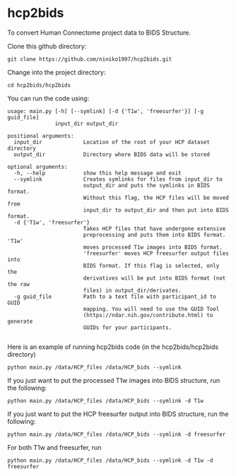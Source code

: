 # hcp2bids
To convert Human Connectome project data to BIDS Structure.

Clone this github directory:
```
git clone https://github.com/niniko1997/hcp2bids.git
```
Change into the project directory:
```
cd hcp2bids/hcp2bids
```

You can run the code using:
```
usage: main.py [-h] [--symlink] [-d {'T1w', 'freesurfer'}] [-g guid_file]
               input_dir output_dir

positional arguments:
  input_dir             Location of the root of your HCP dataset directory
  output_dir            Directory where BIDS data will be stored

optional arguments:
  -h, --help            show this help message and exit
  --symlink             Creates symlinks for files from input_dir to
                        output_dir and puts the symlinks in BIDS format.
                        Without this flag, the HCP files will be moved from
                        input_dir to output_dir and then put into BIDS format.
  -d {'T1w', 'freesurfer'}
                        Takes HCP files that have undergone extensive
                        preprocessing and puts them into BIDS format. 'T1w'
                        moves processed T1w images into BIDS format.
                        'freesurfer' moves HCP freesurfer output files into
                        BIDS format. If this flag is selected, only the
                        derivatives will be put into BIDS format (not the raw
                        files) in output_dir/derivates.
  -g guid_file          Path to a text file with participant_id to GUID
                        mapping. You will need to use the GUID Tool
                        (https://ndar.nih.gov/contribute.html) to generate
                        GUIDs for your participants.
     
```


Here is an example of running hcp2bids code (in the hcp2bids/hcp2bids directory)
```
python main.py /data/HCP_files /data/HCP_bids --symlink
```

If you just want to put the processed T1w images into BIDS structure, run the following:
```
python main.py /data/HCP_files /data/HCP_bids --symlink -d T1w
```

If you just want to put the HCP freesurfer output into BIDS structure, run the following:
```
python main.py /data/HCP_files /data/HCP_bids --symlink -d freesurfer
```

For both T1w and freesurfer, run
```
python main.py /data/HCP_files /data/HCP_bids --symlink -d T1w -d freesurfer
```